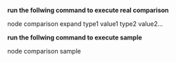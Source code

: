 **run the follwing command to execute real comparison**

node comparison expand type1 value1  type2 value2...

**run the follwing command to execute sample**

node comparison sample

